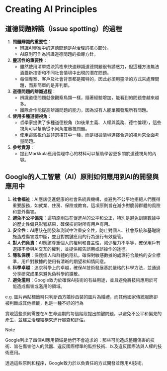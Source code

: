 # Creating AI Principles

## 道德問題辨識（issue spotting）的過程

1. **問題辨識的重要性**：
   - 辨識AI專案中的道德問題是AI治理的核心部分。
   - AI原則可作為辨識道德問題的指導方針。
2. **靈活性的重要性**：
   - 雖然使用清單或決策樹來快速辨識道德問題很有誘惑力，但這種方法無法涵蓋新技術和不同社會情境中出現的潛在問題。
   - 每個專案、客戶及社會背景都是獨特的，因此必須用靈活的方式來處理問題，而非簡單的是非判斷。
3. **道德問題的辨識過程**：
   - 辨識道德問題就像觀察鳥類一樣，隨著經驗增加，能看到的問題會越來越多。
   - 團隊合作能提高辨識問題的能力，因為沒有人能單獨發現所有問題。
4. **使用多種道德視角**：
   - 哲學家提供了多種道德視角（如後果主義、人權與義務、德性倫理），這些視角可以幫助從不同角度審視問題。
   - 使用這些視角並非選擇其中一種，而是根據情境選擇合適的視角來全面考量問題。
5. **參考資源**：
   - 提到Markkula應用倫理中心的材料可以幫助學習更多關於道德視角的內容。

## Google的人工智慧（AI）原則如何應用到AI的開發與應用中

1. **社會福祉**：AI應該促進健康的社會系統與機構，並避免不公平地拒絕人們獲得重要服務，如就業、住房、保險或教育。這項原則旨在減少對脆弱群體的風險和意外傷害。
2. **避免不公平偏見**：這項原則旨在促進AI的公平和公正，特別是避免訓練數據中的歷史性偏見影響結果，確保技術對所有用戶有用。
3. **安全性**：AI應該在開發和測試中注重安全性，防止對個人、社會系統和基礎設施造成傷害或中斷，並且對關鍵應用的行為進行有效監管。
4. **對人們負責**：AI應該尊重個人的權利和自主性，減少權力不平等，確保用戶有選擇不參與AI交互的權利，並提供報告誤用或誤操作的途徑。
5. **隱私保護**：保護個人和群體的隱私，確保對敏感數據的處理符合嚴格的安全標準，用戶對數據的使用有清晰的期望和知情同意。
6. **科學卓越**：追求科學上的卓越，確保AI技術發展基於嚴格的科學方法，並通過分享研究成果來避免偽科學的擴散。
7. **避免濫用**：Google致力於確保AI技術的有益用途，並且避免將技術應用於可能造成傷害或濫用的領域。

e.g. 圖片再貼標籤時只判斷西方婚紗西裝的圖片為婚禮，而其他國家傳統服飾卻被判斷成其他標籤，也是一種不好的行為

實現這些原則需要在AI生命週期的每個階段提出關鍵問題，以避免不公平和偏見的產生，並建立治理結構來進行審查和評估。

>[!NOTE]
>Google列出了四個AI應用領域是他們不會追求的：那些可能造成整體傷害的技術、旨在傷害他人的武器、違反國際標準的監控技術、以及違反國際法與人權的技術應用。

透過這些原則和程序，Google致力於以負責任的方式開發並應用AI技術。
